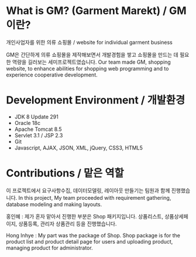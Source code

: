 # What is GM? (Garment Marekt) / GM이란?
개인사업자를 위한 의류 쇼핑몰 / website for individual garment business

GM은 간단하게 의류 쇼핑몰을 제작해보면서 개발경험을 쌓고 쇼핑몰을 만드는 데 필요한 역량을 길러보는 세미프로젝트였습니다. Our team made GM, shopping website, to enhance abilities for shopping web programming and to experience cooperative development.

# Development Environment / 개발환경
- JDK 8 Update 291
- Oracle 18c
- Apache Tomcat 8.5
- Servlet 3.1 / JSP 2.3
- Git
- Javascript, AJAX, JSON, XML, jQuery, CSS3, HTML5

# Contributions / 맡은 역할
이 프로젝트에서 요구사항수집, 데이터모델링, 레이아웃 만들기는 팀원과 함께 진행했습니다.
In this project, My team proceeded with requirement gathering, database modeling and making layouts.

홍인혜 : 제가 혼자 맡아서 진행한 부분은 Shop 패키지입니다. 상품리스트, 상품상세페이지, 상품등록, 관리자 상품관리 등을 진행했습니다.

Hong Inhye : My part was the package of Shop. Shop package is for the product list and product detail page for users and uploading product, managing product for administrator.
